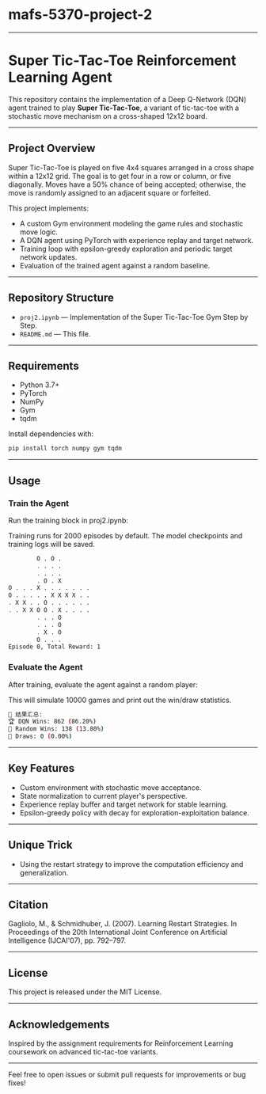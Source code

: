 # mafs-5370-project-2

---
# Super Tic-Tac-Toe Reinforcement Learning Agent

This repository contains the implementation of a Deep Q-Network (DQN) agent trained to play **Super Tic-Tac-Toe**, a variant of tic-tac-toe with a stochastic move mechanism on a cross-shaped 12x12 board.

---

## Project Overview

Super Tic-Tac-Toe is played on five 4x4 squares arranged in a cross shape within a 12x12 grid. The goal is to get four in a row or column, or five diagonally. Moves have a 50% chance of being accepted; otherwise, the move is randomly assigned to an adjacent square or forfeited.

This project implements:

- A custom Gym environment modeling the game rules and stochastic move logic.
- A DQN agent using PyTorch with experience replay and target network.
- Training loop with epsilon-greedy exploration and periodic target network updates.
- Evaluation of the trained agent against a random baseline.

---

## Repository Structure

- `proj2.ipynb` — Implementation of the Super Tic-Tac-Toe Gym Step by Step. 
- `README.md` — This file.

---

## Requirements

- Python 3.7+
- PyTorch
- NumPy
- Gym
- tqdm

Install dependencies with:

```bash
pip install torch numpy gym tqdm
```

---

## Usage

### Train the Agent

Run the training block in proj2.ipynb:

Training runs for 2000 episodes by default. The model checkpoints and training logs will be saved.

```bash
        O . O .        
        . . . .        
        . . . .        
        . O . X        
O . . . X . . . . . . .
O . . . . . X X X X . .
. X X . . O . . . . . .
. . X X O O . X . . . .
        . . . O        
        . . . O        
        . X . O        
        O . . .        
Episode 0, Total Reward: 1
```

### Evaluate the Agent

After training, evaluate the agent against a random player:

This will simulate 10000 games and print out the win/draw statistics.

```bash
🎉 结果汇总:
🏆 DQN Wins: 862 (86.20%)
🎲 Random Wins: 138 (13.80%)
🤝 Draws: 0 (0.00%)
```

---

## Key Features

- Custom environment with stochastic move acceptance.
- State normalization to current player's perspective.
- Experience replay buffer and target network for stable learning.
- Epsilon-greedy policy with decay for exploration-exploitation balance.

---

## Unique Trick
- Using the restart strategy to improve the computation efficiency and generalization.

---

## Citation

Gagliolo, M., & Schmidhuber, J. (2007). Learning Restart Strategies. In Proceedings of the 20th International Joint Conference on Artificial Intelligence (IJCAI'07), pp. 792–797.

---
## License

This project is released under the MIT License.

---

## Acknowledgements

Inspired by the assignment requirements for Reinforcement Learning coursework on advanced tic-tac-toe variants.

---

Feel free to open issues or submit pull requests for improvements or bug fixes!
  
